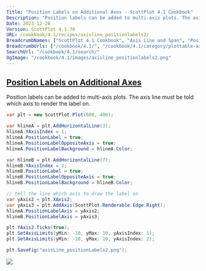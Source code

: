 ```yaml
---
Title: "Position Labels on Additional Axes - ScottPlot 4.1 Cookbook"
Description: "Position labels can be added to multi-axis plots. The axis line must be told which axis to render the label on."
Date: 2023-12-28
Version: ScottPlot 4.1.70
URL: /cookbook/4.1/recipes/axisline_positionlabels2/
BreadcrumbNames: ["ScottPlot 4.1 Cookbook", "Axis Line and Span", "Position Labels on Additional Axes"]
BreadcrumbUrls: ["/cookbook/4.1/", "/cookbook/4.1/category/plottable-axis-line-and-span", "/cookbook/4.1/recipes/axisline_positionlabels2/"]
SearchUrl: "/cookbook/4.1/search/"
OgImage: "/cookbook/4.1/images/axisline_positionlabels2.png"
---
```


<h2><a id='position-labels-on-additional-axes' href='/cookbook/4.1/recipes/axisline_positionlabels2/'>Position Labels on Additional Axes</a></h2>

Position labels can be added to multi-axis plots. The axis line must be told which axis to render the label on.

```cs
var plt = new ScottPlot.Plot(600, 400);

var hlineA = plt.AddHorizontalLine(3);
hlineA.YAxisIndex = 1;
hlineA.PositionLabel = true;
hlineA.PositionLabelOppositeAxis = true;
hlineA.PositionLabelBackground = hlineA.Color;

var hlineB = plt.AddHorizontalLine(7);
hlineB.YAxisIndex = 2;
hlineB.PositionLabel = true;
hlineB.PositionLabelOppositeAxis = true;
hlineB.PositionLabelBackground = hlineB.Color;

// tell the line which axis to draw the label on
var yAxis2 = plt.XAxis2;
var yAxis3 = plt.AddAxis(ScottPlot.Renderable.Edge.Right);
hlineA.PositionLabelAxis = yAxis2;
hlineB.PositionLabelAxis = yAxis3;

plt.YAxis2.Ticks(true);
plt.SetAxisLimits(yMin: -10, yMax: 10, yAxisIndex: 1);
plt.SetAxisLimits(yMin: -10, yMax: 10, yAxisIndex: 2);

plt.SaveFig("axisLine_positionLabels2.png");
```

<img src='../../images/axisline_positionlabels2.png' class='d-block mx-auto my-5' />


